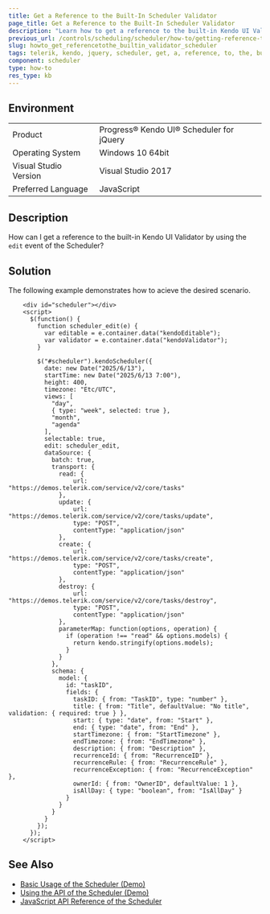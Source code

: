 ```yaml
---
title: Get a Reference to the Built-In Scheduler Validator
page_title: Get a Reference to the Built-In Scheduler Validator
description: "Learn how to get a reference to the built-in Kendo UI Validator by using the edit event of the Kendo UI Scheduler."
previous_url: /controls/scheduling/scheduler/how-to/getting-reference-to-the-validator, /controls/scheduling/scheduler/how-to/validation/getting-reference-to-the-validator
slug: howto_get_referencetothe_builtin_validator_scheduler
tags: telerik, kendo, jquery, scheduler, get, a, reference, to, the, builtin, validator 
component: scheduler
type: how-to
res_type: kb
---
```


## Environment

<table>
 <tr>
  <td>Product</td>
  <td>Progress® Kendo UI® Scheduler for jQuery</td>
 </tr>
 <tr>
  <td>Operating System</td>
  <td>Windows 10 64bit</td>
 </tr>
 <tr>
  <td>Visual Studio Version</td>
  <td>Visual Studio 2017</td>
 </tr>
 <tr>
  <td>Preferred Language</td>
  <td>JavaScript</td>
 </tr>
</table>

## Description

How can I get a reference to the built-in Kendo UI Validator by using the `edit` event of the Scheduler?

## Solution

The following example demonstrates how to acieve the desired scenario.

```dojo
    <div id="scheduler"></div>
    <script>
      $(function() {
        function scheduler_edit(e) {
          var editable = e.container.data("kendoEditable");
          var validator = e.container.data("kendoValidator");
        }       

        $("#scheduler").kendoScheduler({
          date: new Date("2025/6/13"),
          startTime: new Date("2025/6/13 7:00"),
          height: 400,
          timezone: "Etc/UTC",
          views: [
            "day",
            { type: "week", selected: true },
            "month",
            "agenda"
          ],
          selectable: true,
          edit: scheduler_edit,
          dataSource: {
            batch: true,
            transport: {              
              read: {
                  url: "https://demos.telerik.com/service/v2/core/tasks"
              },
              update: {
                  url: "https://demos.telerik.com/service/v2/core/tasks/update",
                  type: "POST",
                  contentType: "application/json"
              },
              create: {
                  url: "https://demos.telerik.com/service/v2/core/tasks/create",
                  type: "POST",
                  contentType: "application/json"
              },
              destroy: {
                  url: "https://demos.telerik.com/service/v2/core/tasks/destroy",
                  type: "POST",
                  contentType: "application/json"
              },
              parameterMap: function(options, operation) {
                if (operation !== "read" && options.models) {
                  return kendo.stringify(options.models);
                }
              }
            },
            schema: {
              model: {
                id: "taskID",
                fields: {
                  taskID: { from: "TaskID", type: "number" },
                  title: { from: "Title", defaultValue: "No title", validation: { required: true } },
                  start: { type: "date", from: "Start" },
                  end: { type: "date", from: "End" },
                  startTimezone: { from: "StartTimezone" },
                  endTimezone: { from: "EndTimezone" },
                  description: { from: "Description" },
                  recurrenceId: { from: "RecurrenceID" },
                  recurrenceRule: { from: "RecurrenceRule" },
                  recurrenceException: { from: "RecurrenceException" },
                  ownerId: { from: "OwnerID", defaultValue: 1 },
                  isAllDay: { type: "boolean", from: "IsAllDay" }
                }
              }
            }
          }
        });
      });
    </script>
```

## See Also

* [Basic Usage of the Scheduler (Demo)](https://demos.telerik.com/kendo-ui/scheduler/index)
* [Using the API of the Scheduler (Demo)](https://demos.telerik.com/kendo-ui/scheduler/api)
* [JavaScript API Reference of the Scheduler](/api/javascript/ui/scheduler)
